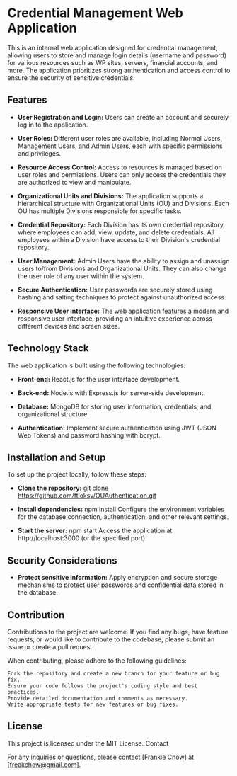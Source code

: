 # Credential Management Web Application

This is an internal web application designed for credential management, 
allowing users to store and manage login details (username and password) 
for various resources such as WP sites, servers, financial accounts, and more. 
The application prioritizes strong authentication and access control 
to ensure the security of sensitive credentials.

## Features

 - __User Registration and Login:__ Users can create 
    an account and securely log in to the application.
  
 - __User Roles:__ Different user roles are available, 
    including Normal Users, Management Users, and Admin Users, 
    each with specific permissions and privileges.

 - __Resource Access Control:__ Access to resources is managed based
    on user roles and permissions.
    Users can only access the credentials 
    they are authorized to view and manipulate.
  
 - __Organizational Units and Divisions:__ The application supports
    a hierarchical structure with Organizational Units (OU) and Divisions.
    Each OU has multiple Divisions responsible for specific tasks.
  
 - __Credential Repository:__ Each Division has its own credential repository,
   where employees can add, view, update, and delete credentials. 
   All employees within a Division have access 
   to their Division's credential repository.
  
 - __User Management:__ Admin Users have the ability to
   assign and unassign users to/from Divisions and Organizational Units.
   They can also change the user role of any user within the system.
 
 - __Secure Authentication:__ User passwords are securely stored using hashing
   and salting techniques to protect against unauthorized access.
 
 - __Responsive User Interface:__ The web application features a 
   modern and responsive user interface, 
   providing an intuitive experience across different devices and screen sizes.

## Technology Stack

The web application is built using the following technologies:

 -  __Front-end:__ React.js for the user interface development.

 - __Back-end:__ Node.js with Express.js for server-side development.

 - __Database:__ MongoDB for storing user information, 
   credentials, and organizational structure.

 - __Authentication:__ Implement secure authentication 
    using JWT (JSON Web Tokens) and password hashing with bcrypt.
    

## Installation and Setup

To set up the project locally, follow these steps:

  -  __Clone the repository:__ git clone https://github.com/ftloksy/OUAuthentication.git
  
  -  __Install dependencies:__ npm install
    Configure the environment variables for the database connection, authentication, and other relevant settings.
    
  - __Start the server:__ npm start
    Access the application at http://localhost:3000 (or the specified port).

## Security Considerations

 - __Protect sensitive information:__ Apply encryption and secure storage mechanisms 
    to protect user passwords and confidential data stored in the database.
    
## Contribution

Contributions to the project are welcome. 
If you find any bugs, have feature requests, 
or would like to contribute to the codebase, 
please submit an issue or create a pull request.

When contributing, please adhere to the following guidelines:

    Fork the repository and create a new branch for your feature or bug fix.
    Ensure your code follows the project's coding style and best practices.
    Provide detailed documentation and comments as necessary.
    Write appropriate tests for new features or bug fixes.

## License

This project is licensed under the MIT License.
Contact

For any inquiries or questions, please contact [Frankie Chow] at [freakchow@gmail.com].

